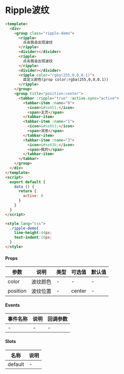 # Ripple波纹

```html
<template>
  <div>
    <group class="ripple-demo">
      <ripple>
        点击我会出现波纹
      </ripple>
      <divider></divider>
      <ripple>
        点击我会出现波纹
      </ripple>
      <divider></divider>
      <ripple color="rgba(255,0,0,0.1)">
        自定义颜色(prop color:rgba(255,0,0,0.1))
      </ripple>
    </group>
    <group title="position:center">
      <tabbar :ripple="true" :active.sync="active">
        <tabbar-item :name="0">
          <icon>&#xe651;</icon>
          <span>主页</span>
        </tabbar-item>
        <tabbar-item :name="1">
          <icon>&#xe653;</icon>
          <span>消息</span>
        </tabbar-item>
        <tabbar-item :name="3">
          <icon>&#xe63b;</icon>
          <span>我的</span>
        </tabbar-item>
      </tabbar>
    </group>
  </div>
</template>
<script>
  export default {
    data () {
      return {
        active: 0
      }
    }
  }
</script>

<style lang="css">
  .ripple-demo{
    line-height:44px;
    text-indent:10px;
  }
</style>
```

#### Props
| 参数      | 说明    | 类型      | 可选值       | 默认值   |
|---------- |-------- |---------- |------------- |--------- |
| color     | 波纹颜色   | -  |   -       |    -    |
| position     | 波纹位置   | -  |   center       |    -    |

#### Events
| 事件名称 | 说明 | 回调参数 |
|---------|--------|---------|
| - | - | - |

#### Slots
| 名称 | 说明 | 
|---------|--------|
| default | - |
